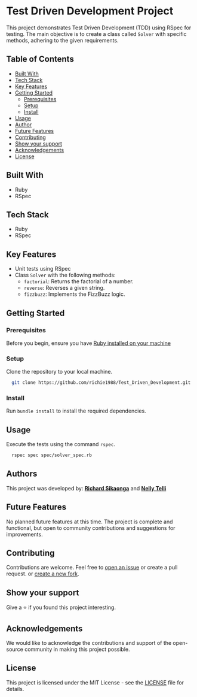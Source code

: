 # Test Driven Development Project

This project demonstrates Test Driven Development (TDD) using RSpec for testing. The main objective is to create a class called `Solver` with specific methods, adhering to the given requirements.

## Table of Contents
  - [Built With](#built-with)
  - [Tech Stack](#tech-stack)
  - [Key Features](#key-features)
  - [Getting Started](#getting-started)
    - [Prerequisites](#prerequisites)
    - [Setup](#setup)
    - [Install](#install)
  - [Usage](#usage)
  - [Author](#author)
  - [Future Features](#future-features)
  - [Contributing](#contributing)
  - [Show your support](#show-your-support)
  - [Acknowledgements](#acknowledgements)
  - [License](#license)

## Built With <a name="built-with"></a>
- Ruby
- RSpec

## Tech Stack <a name="tech-stack"></a>
- Ruby
- RSpec

## Key Features <a name="key-features"></a>
- Unit tests using RSpec
- Class `Solver` with the following methods:
  - `factorial`: Returns the factorial of a number.
  - `reverse`: Reverses a given string.
  - `fizzbuzz`: Implements the FizzBuzz logic.

## Getting Started <a name="getting-started"></a>

### Prerequisites <a name="prerequisites"></a>
Before you begin, ensure you have [Ruby installed on your machine](https://www.ruby-lang.org/en/downloads/)

### Setup <a name="setup"></a>
Clone the repository to your local machine.
  ```bash
    git clone https://github.com/richie1988/Test_Driven_Development.git
  ```

### Install <a name="install"></a>
Run `bundle install` to install the required dependencies.

## Usage <a name="usage"></a>
Execute the tests using the command `rspec`.
  ```bash
    rspec spec spec/solver_spec.rb
  ```
## Authors <a name="authors"></a>
This project was developed by: **[Richard Sikaonga](https://github.com/richie1988)** and **[Nelly Telli](https://github.com/lily4178993)**

## Future Features <a name="future-features"></a>
No planned future features at this time. The project is complete and functional, but open to community contributions and suggestions for improvements.

## Contributing <a name="contributing"></a>
Contributions are welcome. Feel free to [open an issue](https://github.com/richie1988/Test_Driven_Development/issues) or create a pull request.
 or [create a new fork](https://github.com/richie1988/Test_Driven_Development/fork).

## Show your support <a name="support"></a>
Give a ⭐️ if you found this project interesting.

## Acknowledgements <a name="acknowledgements"></a>
We would like to acknowledge the contributions and support of the open-source community in making this project possible.

## License <a name="license"></a>
This project is licensed under the MIT License - see the [LICENSE](./LICENSE.md) file for details.
